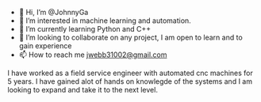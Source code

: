 - 👋 Hi, I’m @JohnnyGa
- 👀 I’m interested in machine learning and automation. 
- 🌱 I’m currently learning Python and C++
- 💞️ I’m looking to collaborate on any project, I am open to learn and to gain experience 
- 📫 How to reach me jwebb31002@gmail.com

I have worked as a field service engineer with automated cnc machines for 5 years. I have gained alot of hands on knowlegde of the systems and I am looking to expand and take it 
to the next level. 
<!---
JohnnyGa/JohnnyGa is a ✨ special ✨ repository because its `README.md` (this file) appears on your GitHub profile.
You can click the Preview link to take a look at your changes.
--->
